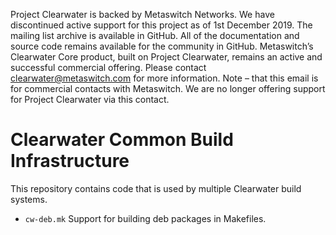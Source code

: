 Project Clearwater is backed by Metaswitch Networks.  We have discontinued active support for this project as of 1st December 2019.  The mailing list archive is available in GitHub.  All of the documentation and source code remains available for the community in GitHub.  Metaswitch’s Clearwater Core product, built on Project Clearwater, remains an active and successful commercial offering.  Please contact clearwater@metaswitch.com for more information. Note – that this email is for commercial contacts with Metaswitch.  We are no longer offering support for Project Clearwater via this contact.

# Clearwater Common Build Infrastructure

This repository contains code that is used by multiple Clearwater
build systems.

* `cw-deb.mk` Support for building deb packages in Makefiles.
